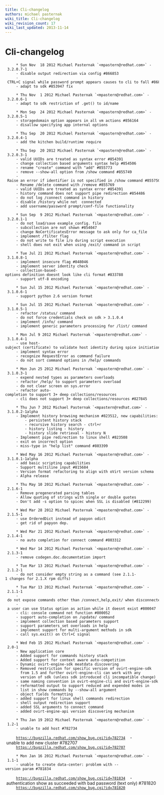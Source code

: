 ```yaml
---
title: Cli-changelog
authors: michael pasternak
wiki_title: Cli-changelog
wiki_revision_count: 17
wiki_last_updated: 2013-11-14
---
```


# Cli-changelog

         * Sun Nov  18 2012 Michael Pasternak `<mpastern@redhat.com>` - 3.2.0.7-1
         - disable output redirection via config #866853
         - CTRL+C signal while password prompt appears causes to cli to fall #868647
         - adapt to sdk #853947 fix

         * Thu Nov  1 2012 Michael Pasternak `<mpastern@redhat.com>` - 3.2.0.6-1
         - adapt to sdk restriction of .get() to id/name

         * Mon Sep  24 2012 Michael Pasternak `<mpastern@redhat.com>` - 3.2.0.5-1
         - storagedomain option appears in all vm actions #856164
         - disallow specifying app internal options

         * Thu Sep  20 2012 Michael Pasternak `<mpastern@redhat.com>` - 3.2.0.4-1
         - add the kitchen build/runtime require

         * Thu Sep  20 2012 Michael Pasternak `<mpastern@redhat.com>` - 3.2.0.3-1
         - valid UUIDs are treated as syntax error #854391
         - change collection based arguments syntax help #854506
         - rename "create" command with "add" #855773
         - remove --show-all option from /show command #855749
         - Raise an error if identifier is not specified in /show command #855750
         - Rename /delete command with /remove #855769
         - valid UUIDs are treated as syntax error #854391
         - history command does not support pipe redirection #854486
         - do not log /connect command in history
         - disable /history while not  connected
         - add username/password prompt/conf-file functionality

         * Sun Sep  9 2012 Michael Pasternak `<mpastern@redhat.com>` - 3.2.0.1-1
         - do not load/save example_config. file
         - subcollection are not shown #854047
         - change NoCertificatesError message to ask only for ca_file
         - implement /filter flag
         - do not write to file i/o during script execution
         - shell does not exit when using /exit/ command in script

         * Tue Jul 21 2012 Michael Pasternak `<mpastern@redhat.com>` - 3.1.0.8-1
         - implement insecure flag #848046
         - implement server identity check
         - collection-based-options definition doesnt look like cli format #833788
         - support utf-8 encoding

         * Sun Jul 15 2012 Michael Pasternak `<mpastern@redhat.com>` - 3.1.0.6-1
         - support python 2.6 version format

         * Sun Jul 15 2012 Michael Pasternak `<mpastern@redhat.com>` - 3.1.0.5-1
         - refactor /status/ command
         - do not force credentials check on sdk > 3.1.0.4
         - implement /info/ command
         - implement generic parameters processing for /list/ command

         * Mon Jul 9 2012 Michael Pasternak `<mpastern@redhat.com>` - 3.1.0.4-1
         - use host-subject (certificate) to validate host identity during spice initiation
         - implement syntax error
         - recognize RequestError as command failure
         - do not sort command options in /help/ commands

         * Mon Jun 25 2012 Michael Pasternak `<mpastern@redhat.com>` - 3.1.0.3-1
         - expend nested types as parameters overloads
         - refactor /help/ to support parameters overload
         - do not clear screen on sys.error
         - refactor auto-completion to support 3+ deep collections/resources
         - cli does not support 3+ deep collections/resources #827845

         * Thu Jun 7 2012 Michael Pasternak `<mpastern@redhat.com>` - 3.1.0.2-1alpha
         - Implement history browsing mechanism #823512, new capabilities:
             - persistent history stack
             - recursive history search - ctrl+r
             - history listing - history
             - history slide retrieval - history N
         - Implement pipe redirection to linux shell #823508
         - exit on incorrect option
         - miss-type in "help list" command #803399

         * Wed May 16 2012 Michael Pasternak `<mpastern@redhat.com>` - 3.1.0.1-1alpha
         - add basic scripting capabilities
         - Support multiline input #815684
         - Version format refactoring to align with oVirt version schema 
         - Alpha release

         * Thu May 10 2012 Michael Pasternak `<mpastern@redhat.com>` - 2.1.6-1
         - Remove pregenerated parsing tables
         - Allow quoting of strings with single or double quotes
         - Don't add -s option to spicec when SSL is disabled (#812299)

         * Wed Mar 28 2012 Michael Pasternak `<mpastern@redhat.com>` - 2.1.5-1
         - use OrderedDict instead of papyon odict
         - get rid of papyon dep.

         * Wed Mar 21 2012 Michael Pasternak `<mpastern@redhat.com>` - 2.1.4-1
         - no auto completion for connect command #803312

         * Wed Mar 14 2012 Michael Pasternak `<mpastern@redhat.com>` - 2.1.3-1
         - remove codegen.doc.documentation import

         * Tue Mar 13 2012 Michael Pasternak `<mpastern@redhat.com>` - 2.1.2-1
         - do not consider empty string as a command (see 2.1.1-1 changes for 2.1.X rpm diffs)

         * Tue Mar 13 2012 Michael Pasternak `<mpastern@redhat.com>` - 2.1.1-1
         - do not expose commands other than /connect,help,exit/ when disconnected
         - a user can use Status option as action while it doesnt exist #800047
         - cli: console command not function #800052
         - support auto-completion on /update/ command
         - implement collection based parameters support
         - support parameters_set overloads in help
         - implement support for multi-argument methods in sdk
         - call sys.exit() on Ctrl+C signal

         * Wed Feb 15 2012 Michael Pasternak `<mpastern@redhat.com>` - 2.0-1
         - New application core
         - Added support for commands history stack
         - Added support for context aware auto-competition
         - Dynamic ovirt-engine-sdk meatdata discovering
         - Removed restriction for specific version of ovirt-engine-sdk
           from 1.5 and further ovirt-engine-cli can work with any
           version of sdk (unless sdk introduced cli incompatible change)
         - same naming convention in ovirt-engine-cli and ovirt-engine-sdk
         - reformatted output to support reduced and expended modes in
           list in show commands by --show-all argument 
         - object fields formatting
         - added support for linux shell commands redirection
         - shell output redirection support
         - added SSL arguments to connect command
         - added ovirt-engine-api version discovering mechanism

         * Thu Jan 19 2012 Michael Pasternak `<mpastern@redhat.com>` - 1.2-1
         - unable to add host #782734
`     `[`https://bugzilla.redhat.com/show_bug.cgi?id=782734`](https://bugzilla.redhat.com/show_bug.cgi?id=782734)
         - unable to add new cluster #782707
`     `[`https://bugzilla.redhat.com/show_bug.cgi?id=782707`](https://bugzilla.redhat.com/show_bug.cgi?id=782707)

         * Mon Jan 16 2012 Michael Pasternak `<mpastern@redhat.com>` - 1.1-1
         - unable to create data-center: problem with --version param #781834
`     `[`https://bugzilla.redhat.com/show_bug.cgi?id=781834`](https://bugzilla.redhat.com/show_bug.cgi?id=781834)
         - authentication show as succeeded with bad password (text only) #781820
`     `[`https://bugzilla.redhat.com/show_bug.cgi?id=781820`](https://bugzilla.redhat.com/show_bug.cgi?id=781820)
